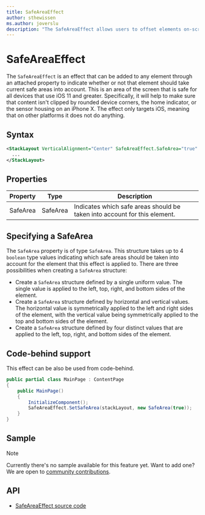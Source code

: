 ```yaml
---
title: SafeAreaEffect
author: sthewissen
ms.author: joverslu
description: "The SafeAreaEffect allows users to offset elements on-screen based on the current active safe area."
---
```


# SafeAreaEffect

The `SafeAreaEffect` is an effect that can be added to any element through an attached property to indicate whether or not that element should take current safe areas into account. This is an area of the screen that is safe for all devices that use iOS 11 and greater. Specifically, it will help to make sure that content isn't clipped by rounded device corners, the home indicator, or the sensor housing on an iPhone X. The effect only targets iOS, meaning that on other platforms it does not do anything.

## Syntax

```xml
<StackLayout VerticalAlignment="Center" SafeAreaEffect.SafeArea="true" HorizontalAlignment="Center" Width="400" Height="400">
  ...
</StackLayout>
```

## Properties

| Property | Type | Description |
| -- | -- | -- |
| SafeArea | SafeArea | Indicates which safe areas should be taken into account for this element. |

## Specifying a SafeArea
The `SafeArea` property is of type `SafeArea`. This structure takes up to 4 `boolean` type values indicating which safe areas should be taken into account for the element that this effect is applied to. There are three possibilities when creating a `SafeArea` structure:

- Create a `SafeArea` structure defined by a single uniform value. The single value is applied to the left, top, right, and bottom sides of the element.
- Create a `SafeArea` structure defined by horizontal and vertical values. The horizontal value is symmetrically applied to the left and right sides of the element, with the vertical value being symmetrically applied to the top and bottom sides of the element.
- Create a `SafeArea` structure defined by four distinct values that are applied to the left, top, right, and bottom sides of the element.

## Code-behind support

This effect can be also be used from code-behind.

```csharp
public partial class MainPage : ContentPage
{
    public MainPage()
    {
        InitializeComponent();
        SafeAreaEffect.SetSafeArea(stackLayout, new SafeArea(true));
    }
}
```

## Sample

> [!NOTE]
>  Currently there's no sample available for this feature yet. Want to add one? We are open to [community contributions](https://github.com/xamarin/XamarinCommunityToolkit).

<!-- [SafeAreaEffect sample page Source](https://github.com/xamarin/XamarinCommunityToolkit)

You can see this in action in the [Xamarin Community Toolkit Sample App](https://github.com/xamarin/XamarinCommunityToolkit). -->

## API

* [SafeAreaEffect source code](https://github.com/xamarin/XamarinCommunityToolkit/blob/main/XamarinCommunityToolkit/Effects/SafeAreaEffect.shared.cs)